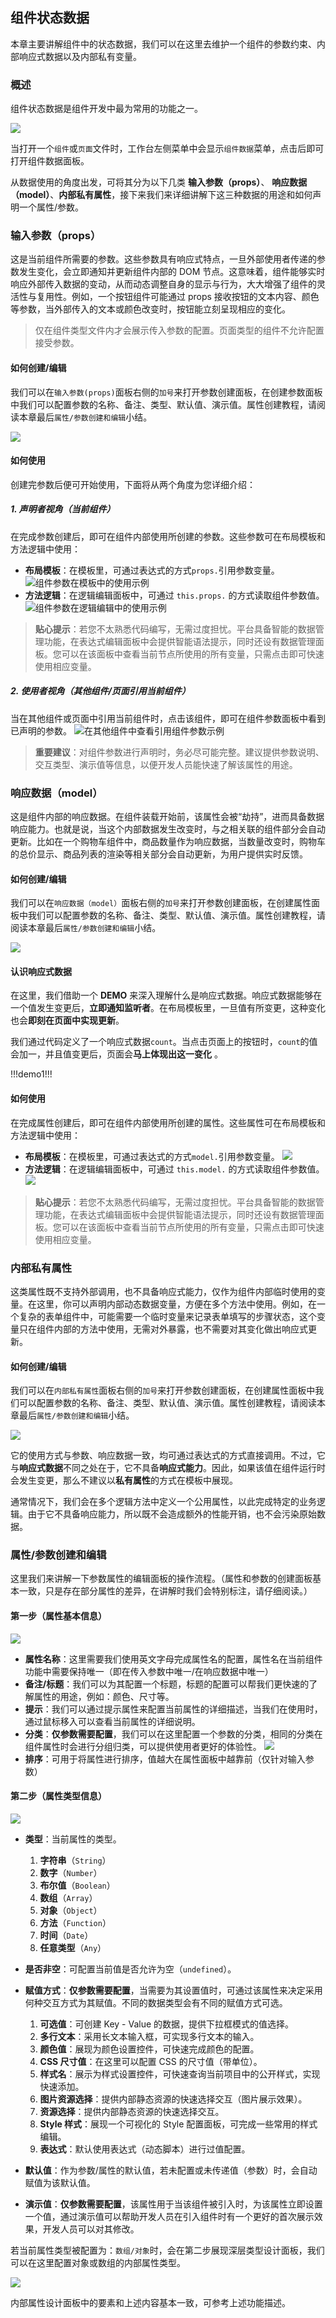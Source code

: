 ## 组件状态数据

本章主要讲解组件中的状态数据，我们可以在这里去维护一个组件的参数约束、内部响应式数据以及内部私有变量。

### 概述

组件状态数据是组件开发中最为常用的功能之一。

![](/workbench/component.png)

当打开一个`组件`或`页面`文件时，工作台左侧菜单中会显示`组件数据`菜单，点击后即可打开组件数据面板。

从数据使用的角度出发，可将其分为以下几类 **输入参数（props）**、 **响应数据（model）**、**内部私有属性**，接下来我们来详细讲解下这三种数据的用途和如何声明一个属性/参数。

### 输入参数（props）

这是当前组件所需要的参数。这些参数具有响应式特点，一旦外部使用者传递的参数发生变化，会立即通知并更新组件内部的 DOM 节点。这意味着，组件能够实时响应外部传入数据的变动，从而动态调整自身的显示与行为，大大增强了组件的灵活性与复用性。例如，一个按钮组件可能通过 props 接收按钮的文本内容、颜色等参数，当外部传入的文本或颜色改变时，按钮能立刻呈现相应的变化。

> 仅在组件类型文件内才会展示传入参数的配置。页面类型的组件不允许配置接受参数。

#### 如何创建/编辑

我们可以在`输入参数(props)`面板右侧的`加号`来打开参数创建面板，在创建参数面板中我们可以配置参数的名称、备注、类型、默认值、演示值。属性创建教程，请阅读本章最后`属性/参数创建和编辑`小结。

![](/workbench/component-data.png)

#### 如何使用

创建完参数后便可开始使用，下面将从两个角度为您详细介绍：

##### 1. 声明者视角（当前组件）

在完成参数创建后，即可在组件内部使用所创建的参数。这些参数可在布局模板和方法逻辑中使用：

-   **布局模板**：在模板里，可通过表达式的方式`props.`引用参数变量。
    ![组件参数在模板中的使用示例](/workbench/component-data1.png)
-   **方法逻辑**：在逻辑编辑面板中，可通过 `this.props.` 的方式读取组件参数值。
    ![组件参数在逻辑编辑中的使用示例](/workbench/component-data2.png)

> **贴心提示**：若您不太熟悉代码编写，无需过度担忧。平台具备智能的数据管理功能，在表达式编辑面板中会提供智能语法提示，同时还设有数据管理面板。您可以在该面板中查看当前节点所使用的所有变量，只需点击即可快速使用相应变量。

##### 2. 使用者视角（其他组件/页面引用当前组件）

当在其他组件或页面中引用当前组件时，点击该组件，即可在组件参数面板中看到已声明的参数。
![在其他组件中查看引用组件参数示例](/workbench/component-data3.png)

> **重要建议**：对组件参数进行声明时，务必尽可能完整。建议提供参数说明、交互类型、演示值等信息，以便开发人员能快速了解该属性的用途。

### 响应数据（model）

这是组件内部的响应数据。在组件装载开始前，该属性会被“劫持”，进而具备数据响应能力。也就是说，当这个内部数据发生改变时，与之相关联的组件部分会自动更新。比如在一个购物车组件中，商品数量作为响应数据，当数量改变时，购物车的总价显示、商品列表的渲染等相关部分会自动更新，为用户提供实时反馈。

#### 如何创建/编辑

我们可以在`响应数据（model）`面板右侧的`加号`来打开参数创建面板，在创建属性面板中我们可以配置参数的名称、备注、类型、默认值、演示值。属性创建教程，请阅读本章最后`属性/参数创建和编辑`小结。

![](/workbench/component-data4.png)

#### 认识响应式数据

在这里，我们借助一个 **DEMO** 来深入理解什么是响应式数据。响应式数据能够在一个值发生变更后，**立即通知监听者**。在布局模板里，一旦值有所变更，这种变化也会**即刻在页面中实现更新**。

我们通过代码定义了一个响应式数据`count`。当点击页面上的按钮时，`count`的值会加一，并且值变更后，页面会**马上体现出这一变化** 。

!!!demo1!!!

#### 如何使用

在完成属性创建后，即可在组件内部使用所创建的属性。这些属性可在布局模板和方法逻辑中使用：

-   **布局模板**：在模板里，可通过表达式的方式`model.`引用参数变量。
    ![](/workbench/component-data5.png)
-   **方法逻辑**：在逻辑编辑面板中，可通过 `this.model.` 的方式读取组件参数值。
    ![](/workbench/component-data6.png)

> **贴心提示**：若您不太熟悉代码编写，无需过度担忧。平台具备智能的数据管理功能，在表达式编辑面板中会提供智能语法提示，同时还设有数据管理面板。您可以在该面板中查看当前节点所使用的所有变量，只需点击即可快速使用相应变量。

### 内部私有属性

这类属性既不支持外部调用，也不具备响应式能力，仅作为组件内部临时使用的变量。在这里，你可以声明内部动态数据变量，方便在多个方法中使用。例如，在一个复杂的表单组件中，可能需要一个临时变量来记录表单填写的步骤状态，这个变量只在组件内部的方法中使用，无需对外暴露，也不需要对其变化做出响应式更新。

#### 如何创建/编辑

我们可以在`内部私有属性`面板右侧的`加号`来打开参数创建面板，在创建属性面板中我们可以配置参数的名称、备注、类型、默认值、演示值。属性创建教程，请阅读本章最后`属性/参数创建和编辑`小结。

![](/workbench/component-data7.png)

它的使用方式与参数、响应数据一致，均可通过表达式的方式直接调用。不过，它与**响应式数据**不同之处在于，它不具备**响应式能力**。因此，如果该值在组件运行时会发生变更，那么不建议以**私有属性**的方式在模板中展现。

通常情况下，我们会在多个逻辑方法中定义一个公用属性，以此完成特定的业务逻辑。由于它不具备响应能力，所以既不会造成额外的性能开销，也不会污染原始数据。

### 属性/参数创建和编辑

这里我们来讲解一下参数属性的编辑面板的操作流程。（属性和参数的创建面板基本一致，只是存在部分属性的差异，在讲解时我们会特别标注，请仔细阅读。）

#### 第一步（属性基本信息）

![](/workbench/component-data8.png)

-   **属性名称**：这里需要我们使用英文字母完成属性名的配置，属性名在当前组件功能中需要保持唯一（即在传入参数中唯一/在响应数据中唯一）
-   **备注/标题**：我们可以为其配置一个标题，标题的配置可以帮我们更快速的了解属性的用途，例如：颜色、尺寸等。
-   **提示**：我们可以通过提示属性来配置当前属性的详细描述，当我们在使用时，通过鼠标移入可以查看当前属性的详细说明。
-   **分类**：**仅参数需要配置**，我们可以在这里配置一个参数的分类，相同的分类在组件属性时会进行分组归类，可以提供使用者更好的体验性。
    ![](/workbench/component-data9.png)
-   **排序**：可用于将属性进行排序，值越大在属性面板中越靠前（仅针对输入参数）

#### 第二步（属性类型信息）

![](/workbench/component-data10.png)

-   **类型**：当前属性的类型。
    1. **字符串**（`String`）
    2. **数字**（`Number`）
    3. **布尔值**（`Boolean`）
    4. **数组**（`Array`）
    5. **对象**（`Object`）
    6. **方法**（`Function`）
    7. **时间**（`Date`）
    8. **任意类型**（`Any`）
-   **是否非空**：可配置当前值是否允许为空（`undefined`）。
-   **赋值方式**：**仅参数需要配置**，当需要为其设置值时，可通过该属性来决定采用何种交互方式为其赋值。不同的数据类型会有不同的赋值方式可选。

    1. **可选值**：可创建 Key - Value 的数据，提供下拉框模式的值选择。
    2. **多行文本**：采用长文本输入框，可实现多行文本的输入。
    3. **颜色值**：展现为颜色设置控件，可快速完成颜色的配置。
    4. **CSS 尺寸值**：在这里可以配置 CSS 的尺寸值（带单位）。
    5. **样式名**：展示为样式设置控件，可快速查询当前项目中的公开样式，实现快速添加。
    6. **图片资源选择**：提供内部静态资源的快速选择交互（图片展示效果）。
    7. **资源选择**：提供内部静态资源的快速选择交互。
    8. **Style 样式**：展现一个可视化的 Style 配置面板，可完成一些常用的样式编辑。
    9. **表达式**：默认使用表达式（动态脚本）进行过值配置。

-   **默认值**：作为参数/属性的默认值，若未配置或未传递值（参数）时，会自动赋值为该默认值。
-   **演示值**：**仅参数需要配置**，该属性用于当该组件被引入时，为该属性立即设置一个值，通过演示值可以帮助开发人员在引入组件时有一个更好的首次展示效果，开发人员可以对其修改。

若当前属性类型被配置为：`数组/对象`时，会在第二步展现深层类型设计面板，我们可以在这里配置对象或数组的内部属性类型。

![](/workbench/component-data11.png)

内部属性设计面板中的要素和上述内容基本一致，可参考上述功能描述。
